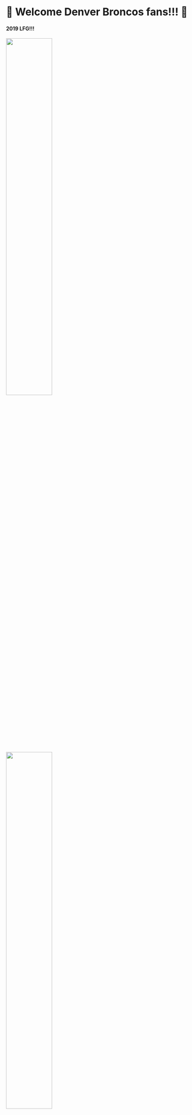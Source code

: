 # 💙 Welcome Denver Broncos fans!!! 🧡

#### 2019 LFG!!!

<div>
  <img src="https://s3.amazonaws.com/freebiesupply/large/2x/denver-broncos-logo-transparent.png" alt="" width="50%"/>
  <img src="https://www.denverpost.com/wp-content/uploads/2016/09/broncos_panthers_014.jpg" alt="" width="50%"/>
  <img src="https://www.denverpost.com/wp-content/uploads/2016/09/broncos_panthers_009.jpg" alt="" width="50%"/>
  <img src="https://cbsdenver.files.wordpress.com/2016/09/broncos_panthers1007.jpg?w=1024&h=576&crop=1" alt="" width="50%"/>
</div>
